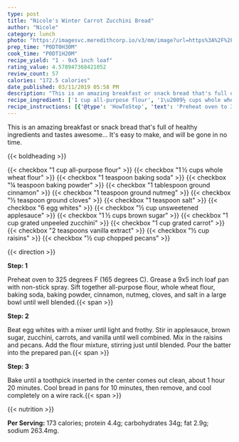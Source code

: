 ```yaml
---
type: post
title: "Nicole's Winter Carrot Zucchini Bread"
author: "Nicole"
category: lunch
photo: "https://imagesvc.meredithcorp.io/v3/mm/image?url=https%3A%2F%2Fimages.media-allrecipes.com%2Fuserphotos%2F125925.jpg"
prep_time: "P0DT0H30M"
cook_time: "P0DT1H20M"
recipe_yield: "1 - 9x5 inch loaf"
rating_value: 4.578947368421052
review_count: 57
calories: "172.5 calories"
date_published: 03/11/2019 05:58 PM
description: "This is an amazing breakfast or snack bread that's full of healthy ingredients and tastes awesome... It's easy to make, and will be gone in no time."
recipe_ingredient: ['1 cup all-purpose flour', '1\u2009½ cups whole wheat flour', '1 teaspoon baking soda', '¼ teaspoon baking powder', '1 tablespoon ground cinnamon', '1 teaspoon ground nutmeg', '½ teaspoon ground cloves', '1 teaspoon salt', '6 egg whites', '½ cup unsweetened applesauce', '1\u2009½ cups brown sugar', '1 cup grated unpeeled zucchini', '1 cup grated carrot', '2 teaspoons vanilla extract', '½ cup raisins', '½ cup chopped pecans']
recipe_instructions: [{'@type': 'HowToStep', 'text': 'Preheat oven to 325 degrees F (165 degrees C). Grease a 9x5 inch loaf pan with non-stick spray. Sift together all-purpose flour, whole wheat flour, baking soda, baking powder, cinnamon, nutmeg, cloves, and salt in a large bowl until well blended.\n'}, {'@type': 'HowToStep', 'text': 'Beat egg whites with a mixer until light and frothy. Stir in applesauce, brown sugar, zucchini, carrots, and vanilla until well combined. Mix in the raisins and pecans. Add the flour mixture, stirring just until blended. Pour the batter into the prepared pan.\n'}, {'@type': 'HowToStep', 'text': 'Bake until a toothpick inserted in the center comes out clean, about 1 hour 20 minutes. Cool bread in pans for 10 minutes, then remove, and cool completely on a wire rack.\n'}]
---
```


This is an amazing breakfast or snack bread that's full of healthy ingredients and tastes awesome... It's easy to make, and will be gone in no time. 

{{< boldheading >}}

{{< checkbox "1 cup all-purpose flour" >}}
{{< checkbox "1 ½ cups whole wheat flour" >}}
{{< checkbox "1 teaspoon baking soda" >}}
{{< checkbox "¼ teaspoon baking powder" >}}
{{< checkbox "1 tablespoon ground cinnamon" >}}
{{< checkbox "1 teaspoon ground nutmeg" >}}
{{< checkbox "½ teaspoon ground cloves" >}}
{{< checkbox "1 teaspoon salt" >}}
{{< checkbox "6  egg whites" >}}
{{< checkbox "½ cup unsweetened applesauce" >}}
{{< checkbox "1 ½ cups brown sugar" >}}
{{< checkbox "1 cup grated unpeeled zucchini" >}}
{{< checkbox "1 cup grated carrot" >}}
{{< checkbox "2 teaspoons vanilla extract" >}}
{{< checkbox "½ cup raisins" >}}
{{< checkbox "½ cup chopped pecans" >}}


{{< direction >}}

**Step: 1**

Preheat oven to 325 degrees F (165 degrees C). Grease a 9x5 inch loaf pan with non-stick spray. Sift together all-purpose flour, whole wheat flour, baking soda, baking powder, cinnamon, nutmeg, cloves, and salt in a large bowl until well blended.{{< span >}}

**Step: 2**

Beat egg whites with a mixer until light and frothy. Stir in applesauce, brown sugar, zucchini, carrots, and vanilla until well combined. Mix in the raisins and pecans. Add the flour mixture, stirring just until blended. Pour the batter into the prepared pan.{{< span >}}

**Step: 3**

Bake until a toothpick inserted in the center comes out clean, about 1 hour 20 minutes. Cool bread in pans for 10 minutes, then remove, and cool completely on a wire rack.{{< span >}}

{{< nutrition >}}

**Per Serving:** 173 calories; protein 4.4g; carbohydrates 34g; fat 2.9g; sodium 263.4mg.